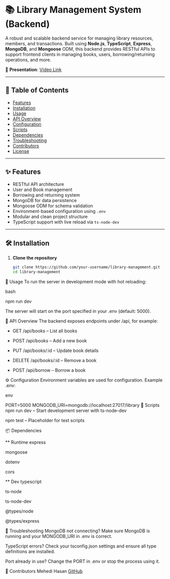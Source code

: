 # 📚 Library Management System (Backend)

A robust and scalable backend service for managing library resources, members, and transactions. Built using **Node.js**, **TypeScript**, **Express**, **MongoDB**, and **Mongoose** ODM, this backend provides RESTful APIs to support frontend clients in managing books, users, borrowing/returning operations, and more.

🔗 **Presentation**: [Video Link](https://your-presentation-link.com)

---

## 📖 Table of Contents

- [Features](#-features)
- [Installation](#-installation)
- [Usage](#-usage)
- [API Overview](#-api-overview)
- [Configuration](#-configuration)
- [Scripts](#-scripts)
- [Dependencies](#-dependencies)
- [Troubleshooting](#-troubleshooting)
- [Contributors](#-contributors)
- [License](#-license)

---

## ✨ Features

- RESTful API architecture
- User and Book management
- Borrowing and returning system
- MongoDB for data persistence
- Mongoose ODM for schema validation
- Environment-based configuration using `.env`
- Modular and clean project structure
- TypeScript support with live reload via `ts-node-dev`

---

## 🛠 Installation

1. **Clone the repository**

   ```bash
   git clone https://github.com/your-username/library-management.git
   cd library-management

🚀 Usage
To run the server in development mode with hot reloading:

bash

npm run dev

The server will start on the port specified in your .env (default: 5000).

📡 API Overview
The backend exposes endpoints under /api, for example:

 - GET /api/books – List all books

 - POST /api/books – Add a new book

 - PUT /api/books/:id – Update book details

 - DELETE /api/books/:id – Remove a book

 - POST /api/borrow – Borrow a book


⚙️ Configuration
Environment variables are used for configuration. Example .env:

env

PORT=5000
MONGODB_URI=mongodb://localhost:27017/library
📜 Scripts
npm run dev – Start development server with ts-node-dev

npm test – Placeholder for test scripts

📦 Dependencies

** Runtime
express

mongoose

dotenv

cors

** Dev
typescript

ts-node

ts-node-dev

@types/node

@types/express

🐞 Troubleshooting
MongoDB not connecting?
Make sure MongoDB is running and your MONGODB_URI in .env is correct.

TypeScript errors?
Check your tsconfig.json settings and ensure all type definitions are installed.

Port already in use?
Change the PORT in .env or stop the process using it.

👥 Contributors
Mehedi Hasan [GitHub](https://github.com/nodeNINJAr)

